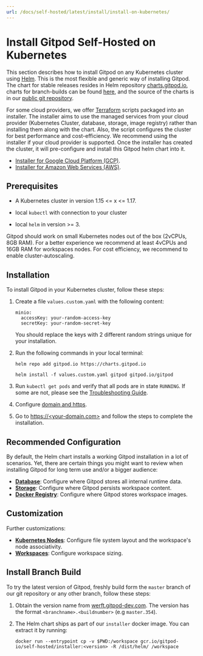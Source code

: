 ```yaml
---
url: /docs/self-hosted/latest/install/install-on-kubernetes/
---
```


# Install Gitpod Self-Hosted on Kubernetes

This section describes how to install Gitpod on any Kubernetes cluster using [Helm](https://helm.sh). This is the most flexible and generic way of installing Gitpod. The chart for stable releases resides in Helm repository [charts.gitpod.io](https://charts.gitpod.io), charts for branch-builds can be found [here](#install-branch-build), and the source of the charts is in our [public git repository](https://github.com/gitpod-io/gitpod/blob/master/chart/).

For some cloud providers, we offer [Terraform](https://www.terraform.io/) scripts packaged into an installer. The installer aims to use the managed services from your cloud provider (Kubernetes Cluster, database, storage, image registry) rather than installing them along with the chart. Also, the script configures the cluster for best performance and cost-efficiency. We recommend using the installer if your cloud provider is supported. Once the installer has created the cluster, it will pre-configure and install this Gitpod helm chart into it.
* [Installer for Google Cloud Platform (GCP)](../install-on-gcp-script/).
* [Installer for Amazon Web Services (AWS)](../install-on-aws-script/).

## Prerequisites
 
 * A Kubernetes cluster in version 1.15 <= x <= 1.17. 
 
 * local `kubectl` with connection to your cluster
 
 * local `helm` in version >= 3.

 Gitpod should work on small Kubernetes nodes out of the box (2vCPUs, 8GB RAM). For a better experience we recommend at least 4vCPUs and 16GB RAM for workspaces nodes. For cost efficiency, we recommend to enable cluster-autoscaling.

## Installation

To install Gitpod in your Kubernetes cluster, follow these steps:

1. Create a file `values.custom.yaml` with the following content:
   ```
   minio:
     accessKey: your-random-access-key
     secretKey: your-random-secret-key
   ```
   You should replace the keys with 2 different random strings unique for your installation.

1. Run the following commands in your local terminal:
    ```console
    helm repo add gitpod.io https://charts.gitpod.io

    helm install -f values.custom.yaml gitpod gitpod.io/gitpod
    ```

1. Run `kubectl get pods` and verify that all pods are in state `RUNNING`. If some are not, please see the [Troubleshooting Guide](../troubleshooting/).

1. Configure [domain and https](../configure-ingress/).

1. Go to [https://\<your-domain.com\>](https://\<your-domain.com\>) and follow the steps to complete the installation.


## Recommended Configuration

By default, the Helm chart installs a working Gitpod installation in a lot of scenarios. Yet, there are certain things you might want to review when installing Gitpod for long term use and/or a bigger audience:
* [**Database**](../database/): Configure where Gitpod stores all internal runtime data.
* [**Storage**](../storage/): Configure where Gitpod persists workspace content.
* [**Docker Registry**](../docker-registry/): Configure where Gitpod stores workspace images.

## Customization

Further customizations:
* [**Kubernetes Nodes**](../nodes/): Configure file system layout and the workspace's node associativity.
* [**Workspaces**](../workspaces/): Configure workspace sizing.

## Install Branch Build

To try the latest version of Gitpod, freshly build form the `master` branch of our git repository or any other branch, follow these steps:

1. Obtain the version name from [werft.gitpod-dev.com](https://werft.gitpod-dev.com/). The version has the format `<branchname>.<buildnumber>` (e.g  `master.354`).

2. The Helm chart ships as part of our `installer` docker image. You can extract it by running:
    ```console
    docker run --entrypoint cp -v $PWD:/workspace gcr.io/gitpod-io/self-hosted/installer:<version> -R /dist/helm/ /workspace
    ```